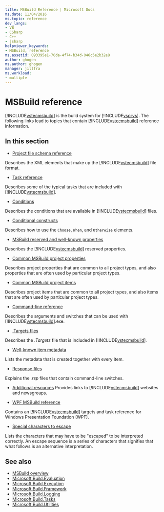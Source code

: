 ```yaml
---
title: MSBuild Reference | Microsoft Docs
ms.date: 11/04/2016
ms.topic: reference
dev_langs:
- VB
- CSharp
- C++
- jsharp
helpviewer_keywords:
- MSBuild, reference
ms.assetid: 093395e1-70da-4f74-b34d-046c5e2b32e8
author: ghogen
ms.author: ghogen
manager: jillfra
ms.workload:
- multiple
---
```

# MSBuild reference
[!INCLUDE[vstecmsbuild](../extensibility/internals/includes/vstecmsbuild_md.md)] is the build system for [!INCLUDE[vsprvs](../code-quality/includes/vsprvs_md.md)]. The following links lead to topics that contain [!INCLUDE[vstecmsbuild](../extensibility/internals/includes/vstecmsbuild_md.md)] reference information.

## In this section
- [Project file schema reference](../msbuild/msbuild-project-file-schema-reference.md)

 Describes the XML elements that make up the [!INCLUDE[vstecmsbuild](../extensibility/internals/includes/vstecmsbuild_md.md)] file format.

- [Task reference](../msbuild/msbuild-task-reference.md)

 Describes some of the typical tasks that are included with [!INCLUDE[vstecmsbuild](../extensibility/internals/includes/vstecmsbuild_md.md)].

- [Conditions](../msbuild/msbuild-conditions.md)

 Describes the conditions that are available in [!INCLUDE[vstecmsbuild](../extensibility/internals/includes/vstecmsbuild_md.md)] files.

- [Conditional constructs](../msbuild/msbuild-conditional-constructs.md)

 Describes how to use the `Choose`, `When`, and `Otherwise` elements.

- [MSBuild reserved and well-known properties](../msbuild/msbuild-reserved-and-well-known-properties.md)

 Describes the [!INCLUDE[vstecmsbuild](../extensibility/internals/includes/vstecmsbuild_md.md)] reserved properties.

- [Common MSBuild project properties](../msbuild/common-msbuild-project-properties.md)

 Describes project properties that are common to all project types, and also properties that are often used by particular project types.

- [Common MSBuild project items](../msbuild/common-msbuild-project-items.md)

 Describes project items that are common to all project types, and also items that are often used by particular project types.

- [Command-line reference](../msbuild/msbuild-command-line-reference.md)

 Describes the arguments and switches that can be used with [!INCLUDE[vstecmsbuild](../extensibility/internals/includes/vstecmsbuild_md.md)].exe.

- [.Targets files](../msbuild/msbuild-dot-targets-files.md)

 Describes the *.Targets* file that is included in [!INCLUDE[vstecmsbuild](../extensibility/internals/includes/vstecmsbuild_md.md)].

- [Well-known item metadata](../msbuild/msbuild-well-known-item-metadata.md)

 Lists the metadata that is created together with every item.

- [Response files](../msbuild/msbuild-response-files.md)

 Explains the *.rsp* files that contain command-line switches.

- [Additional resources](https://social.msdn.microsoft.com/forums/vstudio/home?forum=msbuild)
 Provides links to [!INCLUDE[vstecmsbuild](../extensibility/internals/includes/vstecmsbuild_md.md)] websites and newsgroups.

- [WPF MSBuild reference](../msbuild/wpf-msbuild-reference.md)

 Contains an [!INCLUDE[vstecmsbuild](../extensibility/internals/includes/vstecmsbuild_md.md)] targets and task reference for Windows Presentation Foundation (WPF).

- [Special characters to escape](../msbuild/special-characters-to-escape.md)

 Lists the characters that may have to be "escaped" to be interpreted correctly. An escape sequence is a series of characters that signifies that what follows is an alternative interpretation.

## See also

- [MSBuild overview](../msbuild/msbuild.md)
- [Microsoft.Build.Evaluation](/dotnet/api/microsoft.build.evaluation)
- [Microsoft.Build.Execution](/dotnet/api/microsoft.build.execution)
- [Microsoft.Build.Framework](/dotnet/api/microsoft.build.framework)
- [Microsoft.Build.Logging](/dotnet/api/microsoft.build.logging)
- [Microsoft.Build.Tasks](/dotnet/api/microsoft.build.tasks)
- [Microsoft.Build.Utilities](/dotnet/api/microsoft.build.utilities)
